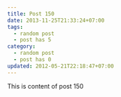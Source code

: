 ```yaml
---
title: Post 150
date: 2013-11-25T21:33:24+07:00
tags:
  - random post
  - post has 5
category:
  - random post
  - post has 0
updated: 2012-05-21T22:18:47+07:00
---
```

This is content of post 150